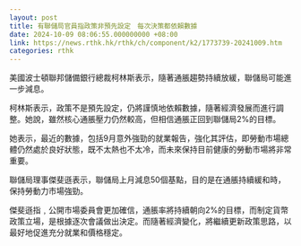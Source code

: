```yaml
---
layout: post
title: 有聯儲局官員指政策非預先設定　每次決策都依賴數據
date: 2024-10-09 08:06:55.000000000 +08:00
link: https://news.rthk.hk/rthk/ch/component/k2/1773739-20241009.htm
categories: rthk
---
```


美國波士頓聯邦儲備銀行總裁柯林斯表示，隨著通脹趨勢持續放緩，聯儲局可能進一步減息。

柯林斯表示，政策不是預先設定，仍將謹慎地依賴數據，隨著經濟發展而進行調整。她說，雖然核心通脹壓力仍然較高，但相信通脹正回到聯儲局2%的目標。

她表示，最近的數據，包括9月意外強勁的就業報告，強化其評估，即勞動市場總體仍然處於良好狀態，既不太熱也不太冷，而未來保持目前健康的勞動市場將非常重要。

聯儲局理事傑斐遜表示，聯儲局上月減息50個基點，目的是在通脹持續緩和時，保持勞動力市場強勁。

傑斐遜指﹐公開市場委員會更加確信，通脹率將持續朝向2%的目標，而制定貨幣政策立場，是根據逐次會議做出決定。而隨著經濟變化，將繼續更新政策思路，以最好地促進充分就業和價格穩定。
